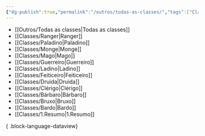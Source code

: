 ```yaml
---
{"dg-publish":true,"permalink":"/outros/todas-as-classes/","tags":["Classes"],"created":"2024-07-24T08:42:30.472-03:00"}
---
```



- [[Outros/Todas as classes\|Todas as classes]]
- [[Classes/Ranger\|Ranger]]
- [[Classes/Paladino\|Paladino]]
- [[Classes/Monge\|Monge]]
- [[Classes/Mago\|Mago]]
- [[Classes/Guerreiro\|Guerreiro]]
- [[Classes/Ladino\|Ladino]]
- [[Classes/Feiticeiro\|Feiticeiro]]
- [[Classes/Druida\|Druida]]
- [[Classes/Clérigo\|Clérigo]]
- [[Classes/Bárbaro\|Bárbaro]]
- [[Classes/Bruxo\|Bruxo]]
- [[Classes/Bardo\|Bardo]]
- [[Classes/1.Resumo\|1.Resumo]]

{ .block-language-dataview}